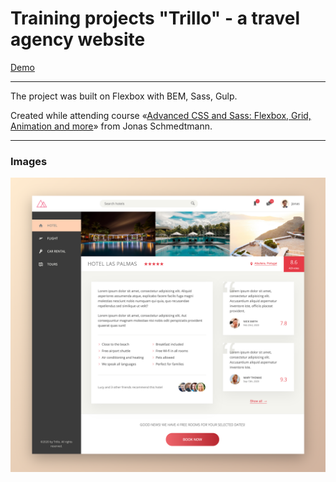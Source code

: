 # Training projects "Trillo" - a travel agency website

[Demo](https://vannyle.github.io/trillo/)

---

The project was built on Flexbox with BEM, Sass, Gulp.

Created while attending course «[Advanced CSS and Sass: Flexbox, Grid, Animation and more](https://www.udemy.com/course/advanced-css-and-sass/)» from Jonas Schmedtmann.

---

### Images
![alt text](screenshot.png)
